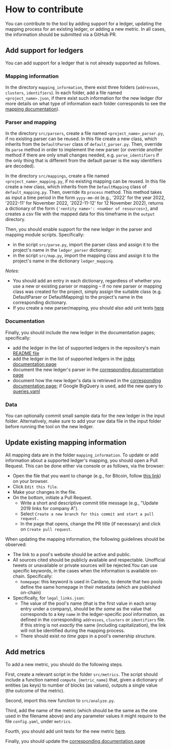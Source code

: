 # How to contribute

You can contribute to the tool by adding support for a ledger, updating the
mapping process for an existing ledger, or adding a new metric. In all cases,
the information should be submitted via a GitHub PR.

## Add support for ledgers

You can add support for a ledger that is not already supported as follows.

### Mapping information

In the directory `mapping_information`, there exist three folders (`addresses`,
`clusters`, `identifiers`). In each folder, add a file named
`<project_name>.json`, if there exist such information for the new ledger (for
more details on what type of information each folder corresponds to see the
[mapping
documentation](https://blockchain-technology-lab.github.io/pooling-analysis/mappings/)).

### Parser and mapping

In the directory `src/parsers`, create a file named `<project_name>_parser.py`,
if no existing parser can be reused. In this file create a new class, which
inherits from the `DefaultParser` class of `default_parser.py`. Then,
override its `parse` method in order to implement the new parser (or override another
method if there are only small changes needed, e.g. `parse_identifiers` if the only thing
that is different from the default parser is the way identifiers are decoded).

In the directory `src/mappings`, create a file named
`<project_name>_mapping.py`, if no existing mapping can be reused. In this file
create a new class, which inherits from the `DefaultMapping` class of `default_mapping.py`.
Then, override its `process` method. This method takes as input a time period in
the form `yyyy-mm-dd` (e.g., '2022' for the year 2022, '2022-11' for November
2022, '2022-11-12' for 12 November 2022), returns a dictionary of the form
`{'<entity name>': <number of resources>}`, and creates a csv file with the mapped
data for this timeframe in the `output` directory.

Then, you should enable support for the new ledger in the parser and mapping
module scripts. Specifically:

- in the script `src/parse.py`, import the parser class and assign it to the
  project's name in the `ledger_parser` dictionary;
- in the script `src/map.py`, import the mapping class and assign it to the
  project's name in the dictionary `ledger_mapping`.

*Notes*:

- You should add an entry in each dictionary, regardless of whether you use a new or existing parser or mapping – if no
  new parser or mapping class was created for the project, simply assign the suitable class (e.g. DefaultParser or
  DefaultMapping) to the project's name in the corresponding dictionary.
- If you create a new parser/mapping, you should also add unit
  tests [here](https://github.com/Blockchain-Technology-Lab/pooling-analysis/tree/main/tests)

### Documentation

Finally, you should include the new ledger in the documentation pages;
specifically:

- add the ledger in the list of supported ledgers in the repository's main [README file](https://github.com/Blockchain-Technology-Lab/pooling-analysis/blob/main/README.md)
- add the ledger in the list of supported ledgers in the [index documentation page](https://github.com/Blockchain-Technology-Lab/pooling-analysis/blob/main/docs/index.md)
- document the new ledger's parser in the [corresponding documentation page](https://github.com/Blockchain-Technology-Lab/pooling-analysis/blob/main/docs/parsers.md)
- document how the new ledger's data is retrieved in the [corresponding documentation page](https://github.com/Blockchain-Technology-Lab/pooling-analysis/blob/main/docs/data.md);
  if Google BigQuery is used, add the new query to [queries.yaml](https://github.com/Blockchain-Technology-Lab/pooling-analysis/blob/main/queries.yaml)

### Data

You can optionally commit small sample data for the new ledger in the input folder.
Alternatively, make sure to add your raw data file in the input folder before
running the tool on the new ledger.

## Update existing mapping information

All mapping data are in the folder `mapping_information`. To update or add
information about a supported ledger's mapping, you should open a Pull Request.
This can be done either via console or as follows, via the browser:

- Open the file that you want to change (e.g., for Bitcoin, follow 
  [this link](https://github.com/Blockchain-Technology-Lab/pooling-analysis/blob/main/mapping_information/identifiers/bitcoin.json))
  on your browser.
- Click `Edit this file`.
- Make your changes in the file.
- On the bottom, initiate a Pull Request.
  - Write a short and descriptive commit title message (e.g., "Update 2019 links for company A").
  - Select `Create a new branch for this commit and start a pull request.`
  - In the page that opens, change the PR title (if necessary) and click on `Create pull request`.

When updating the mapping information, the following guidelines should be
observed:

- The link to a pool's website should be active and public. 
- All sources cited should be publicly available and respectable. Unofficial tweets or 
unavailable or private sources will be rejected.You can use specific keywords, in the cases when the information is 
available on-chain. Specifically:
  - `homepage`: this keyword is used in Cardano, to denote that two pools define the same homepage in their metadata 
(which are published on-chain)
- Specifically, for `legal_links.json`:
  - The value of the pool's name (that is the first value in each array entry under a company), should be _the same_ as 
  the value that corresponds to a key `name` in the ledger-specific pool information, as defined in the 
  corresponding `addresses`, `clusters` or `identifiers` file. If this string is not _exactly_ the same 
  (including capitalization), the link will not be identified during the mapping process.
  - There should exist _no time gaps_ in a pool's ownership structure.

## Add metrics

To add a new metric, you should do the following steps.

First, create a relevant script in the folder `src/metrics`. The script should
include a function named `compute_{metric_name}` that, given a dictionary of
entities (as keys) to number of blocks (as values), outputs a single value (the
outcome of the metric).

Second, import this new function to `src/analyze.py`.

Third, add the name of the metric (which should be the same as the one used in
the filename above) and any parameter values it might require to the file
`config.yaml`, under `metrics`.

Fourth, you should add unit tests for the new metric
[here](https://github.com/Blockchain-Technology-Lab/pooling-analysis/tree/main/tests).

Finally, you should update the [corresponding documentation
page](https://github.com/Blockchain-Technology-Lab/pooling-analysis/blob/main/docs/metrics.md)
